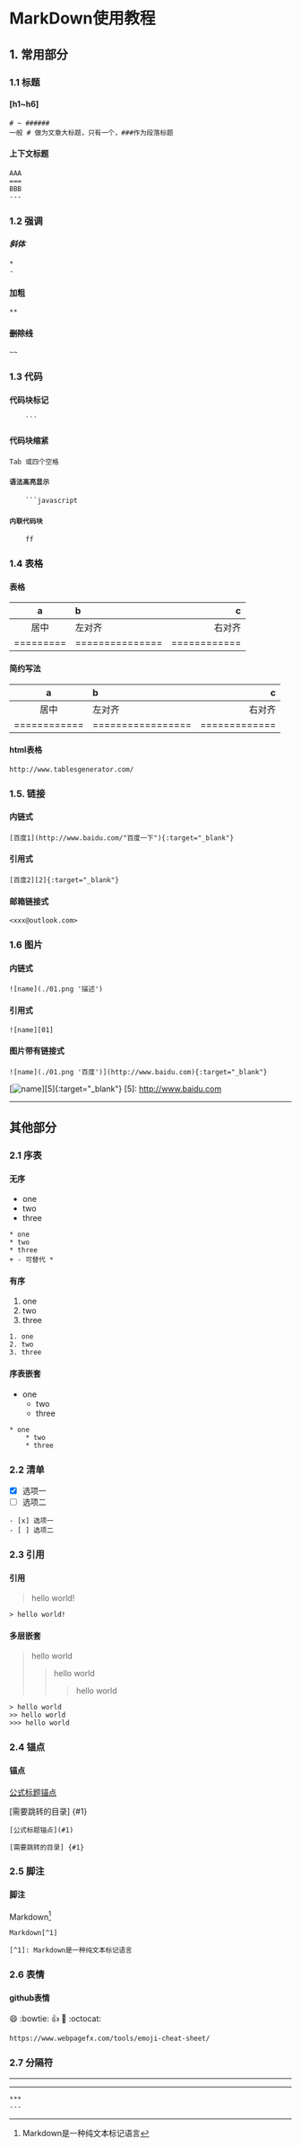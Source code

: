 
# MarkDown使用教程

## 1. 常用部分
### 1.1 标题
#### [h1~h6]
    # ~ ######
    一般 # 做为文章大标题，只有一个，###作为段落标题
#### 上下文标题
    AAA
    ===
    BBB
    ---
### 1.2 强调
#### *斜体*
    *
    -

#### **加粗**
    **
#### ~~删除线~~
    ~~
### 1.3 代码
#### 代码块标记
```
    ```
```
#### 代码块缩紧
    Tab 或四个空格
#### ```语法高亮显示```
```
    ```javascript
```
#### `内联代码块`
```
    ff
```
### 1.4 表格
#### 表格
|     a     |        b        |      c       |
|:---------:|:--------------- | ------------:|
|   居中    | 左对齐           |       右对齐 |
| ========= | =============== | ============ |
#### 简约写法
a  | b | c  
:-:|:- |-:
    居中    |     左对齐      |   右对齐    
============|=================|=============
#### html表格
    http://www.tablesgenerator.com/

### 1.5. 链接
#### 内链式
    [百度1](http://www.baidu.com/"百度一下"){:target="_blank"}    

#### 引用式
    [百度2][2]{:target="_blank"}
[2]: http://www.baidu.com/  "百度二下"
#### 邮箱链接式
    <xxx@outlook.com>
### 1.6 图片
#### 内链式
    ![name](./01.png '描述')
#### 引用式
    ![name][01]
[01]: ./01.png '描述'
#### 图片带有链接式
    ![name](./01.png '百度')](http://www.baidu.com){:target="_blank"}   

[![name](./01.png '百度')][5]{:target="_blank"} 
[5]: http://www.baidu.com
***
## 其他部分

### 2.1 序表
#### 无序
* one
* two
* three
```
* one
* two
* three
+ - 可替代 *
```
#### 有序
1. one
2. two
3. three
```
1. one
2. two
3. three
```
#### 序表嵌套
* one
    * two
    * three
```
* one
    * two
    * three
```
### 2.2 清单
- [x] 选项一
- [ ] 选项二
```
- [x] 选项一
- [ ] 选项二
```
### 2.3 引用
#### 引用
> hello world!
``` 
> hello world!
```
#### 多层嵌套
> hello world
>> hello world
>>> hello world
```
> hello world
>> hello world
>>> hello world
```
### 2.4 锚点
#### 锚点
[公式标题锚点](#1)

[需要跳转的目录] {#1}
```
[公式标题锚点](#1)

[需要跳转的目录] {#1}
```
### 2.5 脚注
#### 脚注
Markdown[^1]

[^1]: Markdown是一种纯文本标记语言
```
Markdown[^1]

[^1]: Markdown是一种纯文本标记语言
```
### 2.6 表情
#### github表情
:smile: :bowtie: :+1: :clap: :octocat:
```
https://www.webpagefx.com/tools/emoji-cheat-sheet/
```
### 2.7 分隔符
***
---
```
***
---
```

